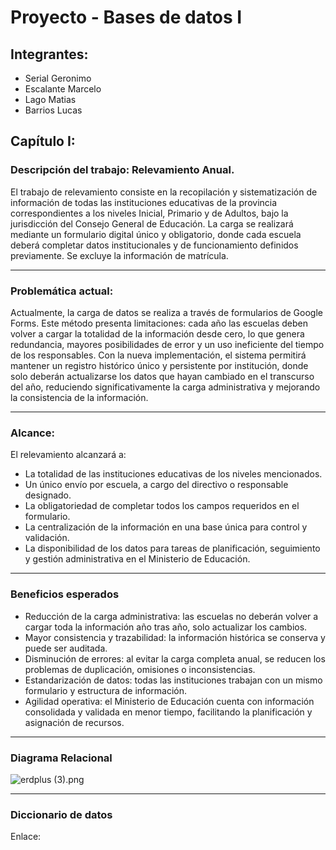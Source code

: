 # Proyecto - Bases de datos I

## Integrantes:

- Serial Geronimo
- Escalante Marcelo
- Lago Matias
- Barrios Lucas

## Capítulo I:

### Descripción del trabajo: Relevamiento Anual.

El trabajo de relevamiento consiste en la recopilación y sistematización de información de todas las instituciones educativas de la provincia correspondientes a los niveles Inicial, Primario y de Adultos, bajo la jurisdicción del Consejo General de Educación. La carga se realizará mediante un formulario digital único y obligatorio, donde cada escuela deberá completar datos institucionales y de funcionamiento definidos previamente. Se excluye la información de matrícula.

---

### Problemática actual:

Actualmente, la carga de datos se realiza a través de formularios de Google Forms. Este método presenta limitaciones: cada año las escuelas deben volver a cargar la totalidad de la información desde cero, lo que genera redundancia, mayores posibilidades de error y un uso ineficiente del tiempo de los responsables. Con la nueva implementación, el sistema permitirá mantener un registro histórico único y persistente por institución, donde solo deberán actualizarse los datos que hayan cambiado en el transcurso del año, reduciendo significativamente la carga administrativa y mejorando la consistencia de la información.

---

### Alcance:

El relevamiento alcanzará a:

- La totalidad de las instituciones educativas de los niveles mencionados.
- Un único envío por escuela, a cargo del directivo o responsable designado.
- La obligatoriedad de completar todos los campos requeridos en el formulario.
- La centralización de la información en una base única para control y validación.
- La disponibilidad de los datos para tareas de planificación, seguimiento y gestión administrativa en el Ministerio de Educación.

---

### Beneficios esperados

- Reducción de la carga administrativa: las escuelas no deberán volver a cargar toda la información año tras año, solo actualizar los cambios.
- Mayor consistencia y trazabilidad: la información histórica se conserva y puede ser auditada.
- Disminución de errores: al evitar la carga completa anual, se reducen los problemas de duplicación, omisiones o inconsistencias.
- Estandarización de datos: todas las instituciones trabajan con un mismo formulario y estructura de información.
- Agilidad operativa: el Ministerio de Educación cuenta con información consolidada y validada en menor tiempo, facilitando la planificación y asignación de recursos.

---
### Diagrama Relacional

![erdplus (3).png](attachment:608d6300-accb-47aa-9564-78fc481f64f3:erdplus_(3).png)

---
### Diccionario de datos

Enlace:


